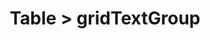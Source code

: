 ---
title: Table > gridTextGroup
redirect_to: "/releases/v10.0.0/developers/obo_nodes/grid_text_group"
---